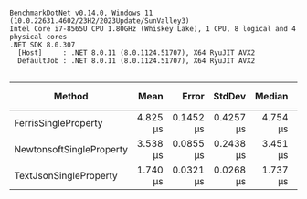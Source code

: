 ```

BenchmarkDotNet v0.14.0, Windows 11 (10.0.22631.4602/23H2/2023Update/SunValley3)
Intel Core i7-8565U CPU 1.80GHz (Whiskey Lake), 1 CPU, 8 logical and 4 physical cores
.NET SDK 8.0.307
  [Host]     : .NET 8.0.11 (8.0.1124.51707), X64 RyuJIT AVX2
  DefaultJob : .NET 8.0.11 (8.0.1124.51707), X64 RyuJIT AVX2


```
| Method                   | Mean     | Error     | StdDev    | Median   | Code Size | Gen0   | Allocated |
|------------------------- |---------:|----------:|----------:|---------:|----------:|-------:|----------:|
| FerrisSingleProperty     | 4.825 μs | 0.1452 μs | 0.4257 μs | 4.754 μs |  10,008 B | 0.8545 |    3599 B |
| NewtonsoftSingleProperty | 3.538 μs | 0.0855 μs | 0.2438 μs | 3.451 μs |   1,221 B | 0.8202 |    3432 B |
| TextJsonSingleProperty   | 1.740 μs | 0.0321 μs | 0.0268 μs | 1.737 μs |   2,588 B | 0.1507 |     632 B |
